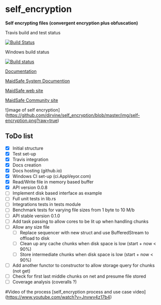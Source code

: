 # self_encryption

**Self encrypting files (convergent encryption plus obfuscation)**


Travis build and test status

[![Build Status](https://travis-ci.org/dirvine/self_encryption.svg?branch=master)](https://travis-ci.org/dirvine/self_encryption)

Windows build status

[![Build
status](https://ci.appveyor.com/api/projects/status/qveqoe45n56atlk7?svg=true)](https://ci.appveyor.com/project/dirvine/self-encryption)

[Documentation](http://dirvine.github.io/self_encryption/self_encryption/)

[MaidSafe System Documention](http://systemdocs.maidsafe.net/)

[MaidSafe web site](http:://www.maidsafe.net)

[MaidSafe Community site](http:://www.maidsafe.org)

![image of self encryption] (https://github.com/dirvine/self_encryption/blob/master/img/self-encryption.png?raw=true)

## ToDo list

- [x] Initial structure
- [x] Test set-up
- [x] Travis integration
- [x] Docs creation
- [x] Docs hosting (github.io)
- [x] Windows CI set-up (ci.AppVeyor.com)
- [x] Read/Write file in memory based buffer
- [x] API version 0.0.8
- [ ] Implement disk based interface as example
- [ ] Full unit tests in lib.rs
- [ ] Integrations tests in tests module
- [ ] Benchmark tests for varying file sizes from 1 byte to 10 M/b
- [ ] API stable version 0.1.0
- [ ] Add task passing to allow cores to be lit up when handling chunks
- [ ] Allow any size file
    - [ ] Replace sequencer with new struct and use BufferedStream to offload to disk
    - [ ] Clean up any cache chunks when disk space is low (start + now < 90%)
    - [ ] Store intermediate chunks when disk space is low (start + now < 90%)
- [ ] Add another functor to constructor to allow storage query for chunks (not get)
- [ ] Check for first last middle chunks on net and presume file stored
- [ ] Coverage analysis (coveralls ?)

#Video of the process 
[self_encryption process and use case video] (https://www.youtube.com/watch?v=Jnvwv4z17b4)
